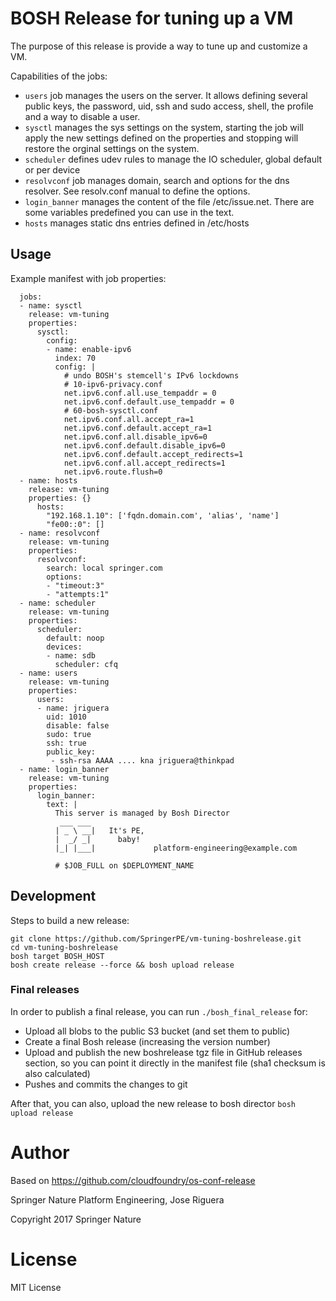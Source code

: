 # BOSH Release for tuning up a VM

The purpose of this release is provide a way to tune up and customize a VM.

Capabilities of the jobs:

* `users` job manages the users on the server. It allows defining several public keys,
  the password, uid, ssh and sudo access, shell, the profile and a way to disable a user.
* `sysctl` manages the sys settings on the system, starting the job will apply the 
  new settings defined on the properties and stopping will restore the orginal settings
  on the system.
* `scheduler` defines udev rules to manage the IO scheduler, global default or per device
* `resolvconf` job manages domain, search and options for the dns resolver. See 
  resolv.conf manual to define the options.
* `login_banner` manages the content of the file /etc/issue.net. There are
  some variables predefined you can use in the text.
* `hosts` manages static dns entries defined in /etc/hosts

## Usage

Example manifest with job properties:
```
  jobs:
  - name: sysctl
    release: vm-tuning
    properties:
      sysctl:
        config:
        - name: enable-ipv6
          index: 70
          config: |
            # undo BOSH's stemcell's IPv6 lockdowns
            # 10-ipv6-privacy.conf
            net.ipv6.conf.all.use_tempaddr = 0
            net.ipv6.conf.default.use_tempaddr = 0
            # 60-bosh-sysctl.conf
            net.ipv6.conf.all.accept_ra=1
            net.ipv6.conf.default.accept_ra=1
            net.ipv6.conf.all.disable_ipv6=0
            net.ipv6.conf.default.disable_ipv6=0
            net.ipv6.conf.default.accept_redirects=1
            net.ipv6.conf.all.accept_redirects=1
            net.ipv6.route.flush=0
  - name: hosts
    release: vm-tuning
    properties: {}
      hosts:
        "192.168.1.10": ['fqdn.domain.com', 'alias', 'name'] 
        "fe00::0": []
  - name: resolvconf
    release: vm-tuning
    properties:
      resolvconf:
        search: local springer.com
        options:
        - "timeout:3"
        - "attempts:1"
  - name: scheduler
    release: vm-tuning
    properties:
      scheduler:
        default: noop
        devices:
        - name: sdb
          scheduler: cfq
  - name: users
    release: vm-tuning
    properties:
      users:
      - name: jriguera
        uid: 1010
        disable: false
        sudo: true
        ssh: true
        public_key:
         - ssh-rsa AAAA .... kna jriguera@thinkpad
  - name: login_banner
    release: vm-tuning
    properties:
      login_banner:
        text: |
          This server is managed by Bosh Director
           ___ ___
          | _ \ __|   It's PE,
          |  _/ _|      baby!
          |_| |___|             platform-engineering@example.com
          
          # $JOB_FULL on $DEPLOYMENT_NAME
```


## Development

Steps to build a new release:

```
git clone https://github.com/SpringerPE/vm-tuning-boshrelease.git
cd vm-tuning-boshrelease
bosh target BOSH_HOST
bosh create release --force && bosh upload release
```

### Final releases

In order to publish a final release, you can run `./bosh_final_release` for:

* Upload all blobs to the public S3 bucket (and set them to public)
* Create a final Bosh release (increasing the version number)
* Upload and publish the new boshrelease tgz file in GitHub releases section, so
  you can point it directly in the manifest file (sha1 checksum is also calculated)
* Pushes and commits the changes to git

After that, you can also, upload the new release to bosh director `bosh upload release`


# Author

Based on https://github.com/cloudfoundry/os-conf-release

Springer Nature Platform Engineering, Jose Riguera

Copyright 2017 Springer Nature


# License

MIT License

